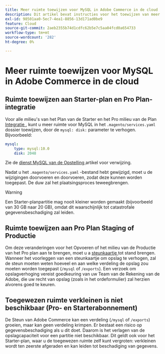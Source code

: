 ```yaml
---
title: Meer ruimte toewijzen voor MySQL in Adobe Commerce in de cloud
description: Dit artikel bevat instructies voor het toewijzen van meer ruimte voor MySQL in Adobe Commerce op cloudinfrastructuur.
exl-id: 98501aa0-5ec7-4ea1-8856-13d171ad0be9
feature: Cloud
source-git-commit: 2aeb2355b74d1cdfc62b5e7c5aa04fcd0a654733
workflow-type: tm+mt
source-wordcount: '282'
ht-degree: 0%

---
```


# Meer ruimte toewijzen voor MySQL in Adobe Commerce in de cloud


## Ruimte toewijzen aan Starter-plan en Pro Plan-integratie

Voor alle milieu&#39;s van het Plan van de Starter en het Pro milieu van de Plan [ Integratie ](/help/announcements/adobe-commerce-announcements/integration-environment-enhancement-request-pro-and-starter.md), kunt u meer ruimte voor MySQL in het `.magento/services.yaml` dossier toewijzen, door de `mysql: disk:` parameter te verhogen. Bijvoorbeeld:

```yaml
mysql:
    type: mysql:10.0
    disk: 2048
```

Zie de [ dienst MySQL van de Opstelling ](https://experienceleague.adobe.com/nl/docs/commerce-cloud-service/user-guide/configure/service/mysql) artikel voor verwijzing.

Nadat u het `.magento/services.yaml` -bestand hebt gewijzigd, moet u de wijzigingen doorvoeren en doorvoeren, zodat deze kunnen worden toegepast. De duw zal het plaatsingsproces teweegbrengen.

>[!WARNING]
>
>Een Starter-planpartitie mag nooit kleiner worden gemaakt (bijvoorbeeld van 30 GB naar 20 GB), omdat dit waarschijnlijk tot catastrofale gegevensbeschadiging zal leiden.

## Ruimte toewijzen aan Pro Plan Staging of Productie

Om deze veranderingen voor het Opvoeren of het milieu van de Productie van het Pro plan aan te brengen, moet u a [ steunkaartje ](/help/help-center-guide/help-center/magento-help-center-user-guide.md#merchant-not-displayed) tot stand brengen. Wanneer het voorleggen van een steunkaartje om opslag te verhogen, zal de steun moeten weten hoeveel en aan welke verdeling de opslag zou moeten worden toegepast (`/mysql` of `/exports`). Een verzoek om opslagverhoging vereist goedkeuring van uw Team van de Rekening van de Adobe, die uw recht van opslag (zoals in het ordeformulier) zal herzien alvorens goed te keuren.

## Toegewezen ruimte verkleinen is niet beschikbaar (Pro- en Starterabonnement)

De Steun van Adobe Commerce kan een verdeling (`/mysql` of `/exports`) groeien, maar kan geen verdeling krimpen. Er bestaat een risico op gegevensbeschadiging als u dit doet. Daarom is het verlagen van de opslagcapaciteit voor een partitie niet beschikbaar.
Dit geldt ook voor het Starter-plan, waar u de toegewezen ruimte zelf kunt vergroten: verkleinen wordt ten zeerste afgeraden en kan leiden tot beschadiging van gegevens.
